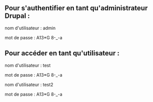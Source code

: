 ## Pour s'authentifier en tant qu'administrateur Drupal :


nom d'utilisateur : admin

mot de passe : A13*G 8-_-a



## Pour accéder en tant qu'utilisateur :


nom d'utilisateur : test

mot de passe : A13*G 8-_-a



nom d'utilisateur : test2

mot de passe : A13*G 8-_-a
